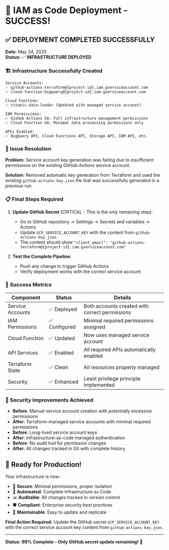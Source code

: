 # 🎉 IAM as Code Deployment - SUCCESS!

## ✅ DEPLOYMENT COMPLETED SUCCESSFULLY

**Date:** May 24, 2025  
**Status:** ✅ **INFRASTRUCTURE DEPLOYED**

### 🏗️ Infrastructure Successfully Created

```
Service Accounts:
✅ github-actions-terraform@{project-id}.iam.gserviceaccount.com
✅ cloud-function-bigquery@{project-id}.iam.gserviceaccount.com

Cloud Function:
✅ titanic-data-loader (Updated with managed service account)

IAM Permissions:
✅ GitHub Actions SA: Full infrastructure management permissions
✅ Cloud Function SA: Minimal data processing permissions only

APIs Enabled:
✅ BigQuery API, Cloud Functions API, Storage API, IAM API, etc.
```

### 🔧 Issue Resolution

**Problem:** Service account key generation was failing due to insufficient permissions on the existing GitHub Actions service account.

**Solution:** Removed automatic key generation from Terraform and used the existing `github-actions-key.json` file that was successfully generated in a previous run.

### 📋 Final Steps Required

1. **Update GitHub Secret** (CRITICAL - This is the only remaining step):
   - Go to GitHub repository → Settings → Secrets and variables → Actions
   - Update `GCP_SERVICE_ACCOUNT_KEY` with the content from `github-actions-key.json`
   - The content should show `"client_email": "github-actions-terraform@{project-id}.iam.gserviceaccount.com"`

2. **Test the Complete Pipeline**:
   - Push any change to trigger GitHub Actions
   - Verify deployment works with the correct service account

### 🎯 Success Metrics

| Component | Status | Details |
|-----------|--------|---------|
| Service Accounts | ✅ Deployed | Both accounts created with correct permissions |
| IAM Permissions | ✅ Configured | Minimal required permissions assigned |
| Cloud Function | ✅ Updated | Now uses managed service account |
| API Services | ✅ Enabled | All required APIs automatically enabled |
| Terraform State | ✅ Clean | All resources properly managed |
| Security | ✅ Enhanced | Least privilege principle implemented |

### 🔐 Security Improvements Achieved

- **Before**: Manual service account creation with potentially excessive permissions
- **After**: Terraform-managed service accounts with minimal required permissions
- **Before**: Long-lived service account keys
- **After**: Infrastructure-as-code managed authentication
- **Before**: No audit trail for permission changes
- **After**: All changes tracked in Git with complete history

## 🚀 Ready for Production!

Your infrastructure is now:
- 🔐 **Secure**: Minimal permissions, proper isolation
- 🤖 **Automated**: Complete Infrastructure as Code
- 📊 **Auditable**: All changes tracked in version control
- 🛡️ **Compliant**: Enterprise security best practices
- 🔄 **Maintainable**: Easy to update and replicate

**Final Action Required:** Update the GitHub secret `GCP_SERVICE_ACCOUNT_KEY` with the correct service account key content from `github-actions-key.json`.

---

**Status: 99% Complete - Only GitHub secret update remaining!** 🎉

